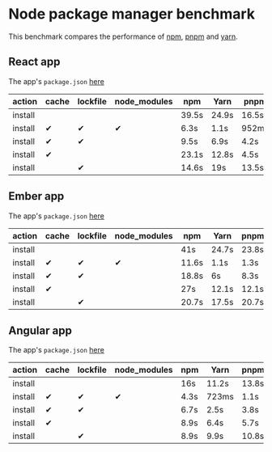 # Node package manager benchmark

This benchmark compares the performance of [npm](https://github.com/npm/npm), [pnpm](https://github.com/pnpm/pnpm) and [yarn](https://github.com/yarnpkg/yarn).

## React app

The app's `package.json` [here](./fixtures/react-app/package.json)

| action  | cache | lockfile | node_modules| npm | Yarn | pnpm |
| ---     | ---   | ---      | ---         | --- | --- | --- |
| install |       |          |             | 39.5s | 24.9s | 16.5s |
| install | ✔    | ✔        | ✔           | 6.3s | 1.1s | 952ms |
| install | ✔    | ✔        |             | 9.5s | 6.9s | 4.2s |
| install | ✔    |          |             | 23.1s | 12.8s | 4.5s |
| install |      | ✔        |             | 14.6s | 19s | 13.5s |

## Ember app

The app's `package.json` [here](./fixtures/ember-quickstart/package.json)

| action  | cache | lockfile | node_modules| npm | Yarn | pnpm |
| ---     | ---   | ---      | ---         | --- | --- | --- |
| install |       |          |             | 41s | 24.7s | 23.8s |
| install | ✔    | ✔        | ✔           | 11.6s | 1.1s | 1.3s |
| install | ✔    | ✔        |             | 18.8s | 6s | 8.3s |
| install | ✔    |          |             | 27s | 12.1s | 12.1s |
| install |      | ✔        |             | 20.7s | 17.5s | 20.7s |

## Angular app

The app's `package.json` [here](./fixtures/angular-quickstart/package.json)

| action  | cache | lockfile | node_modules| npm | Yarn | pnpm |
| ---     | ---   | ---      | ---         | --- | --- | --- |
| install |       |          |             | 16s | 11.2s | 13.8s |
| install | ✔    | ✔        | ✔           | 4.3s | 723ms | 1.1s |
| install | ✔    | ✔        |             | 6.7s | 2.5s | 3.8s |
| install | ✔    |          |             | 8.9s | 6.4s | 5.7s |
| install |      | ✔        |             | 8.9s | 9.9s | 10.8s |